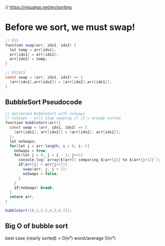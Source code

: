 // https://visualgo.net/en/sorting

# Before we sort, we must swap!
```cs
// ES5
function swap(arr, idx1, idx2) {
  let temp = arr[idx1];
  arr[idx1] = arr[idx2];
  arr[idx2] = temp;
}
```

```cs
// ES2015
const swap = (arr, idx1, idx2) => {
  [arr[idx1],arr[idx2]] = [arr[idx2],arr[idx1]];
}
```

## BubbleSort Pseudocode

```cs
// Optimized BubbleSort with noSwaps
// noSwaps - will stop swaping if it's aready sorted
function bubbleSort(arr){
  const swap = (arr, idx1, idx2) => {
    [arr[idx1], arr[idx2]] = [arr[idx2], arr[idx1]];
  };
  let noSwaps;
  for(let i = arr.length; i > 0; i--){
    noSwaps = true;
    for(let j = 0; j < i - 1; j++){
      console.log(`array[${arr}] comparing ${arr[j]} to ${arr[j+1]}`);
      if(arr[j] > arr[j+1]){
        swap(arr, j, j + 1);
        noSwaps = false;         
      }
    }
    if(noSwaps) break;
  }
  return arr;
}

bubbleSort([8,1,2,3,4,5,6,7]);
```

## Big O of bubble sort
best case (nearly sorted) = O(n²)
worst/average O(n²)